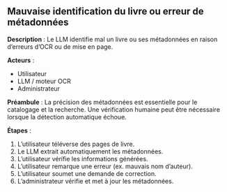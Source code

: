 ## Mauvaise identification du livre ou erreur de métadonnées

**Description** :
Le LLM identifie mal un livre ou ses métadonnées en raison d’erreurs d’OCR ou de mise en page.

**Acteurs** :

* Utilisateur
* LLM / moteur OCR
* Administrateur

**Préambule** :
La précision des métadonnées est essentielle pour le catalogage et la recherche. Une vérification humaine peut être nécessaire lorsque la détection automatique échoue.

**Étapes** :

1. L’utilisateur téléverse des pages de livre.
2. Le LLM extrait automatiquement les métadonnées.
3. L’utilisateur vérifie les informations générées.
4. L’utilisateur remarque une erreur (ex. mauvais nom d’auteur).
5. L’utilisateur soumet une demande de correction.
6. L’administrateur vérifie et met à jour les métadonnées.
